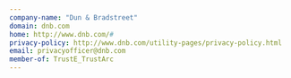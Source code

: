 ```yaml
---
company-name: "Dun & Bradstreet"
domain: dnb.com
home: http://www.dnb.com/#
privacy-policy: http://www.dnb.com/utility-pages/privacy-policy.html
email: privacyofficer@dnb.com
member-of: TrustE_TrustArc
---
```




